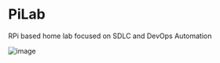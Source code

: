 # PiLab
RPi based home lab focused on SDLC and DevOps Automation

![image](https://github.com/user-attachments/assets/f54a30de-cd5e-4c7d-be3e-58578002eac9)
